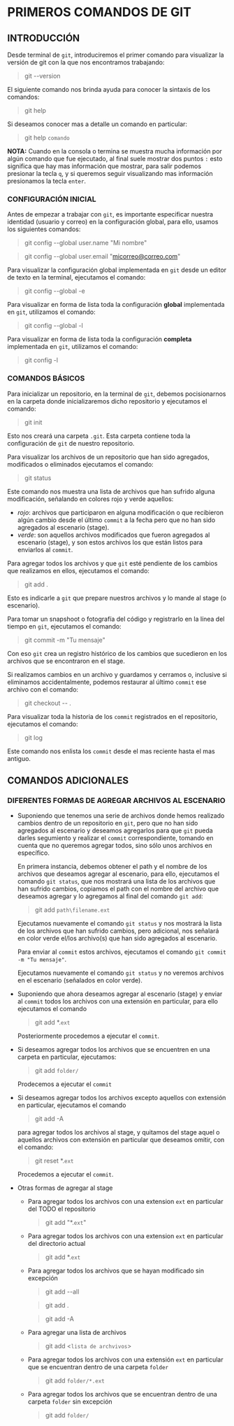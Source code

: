 # PRIMEROS COMANDOS DE GIT

## INTRODUCCIÓN

Desde terminal de `git`, introduciremos el primer comando para visualizar la versión de git con la que nos encontramos trabajando:

> git --version

El siguiente comando nos brinda ayuda para conocer la sintaxis de los comandos:

> git help

Si deseamos conocer mas a detalle un comando en particular:

> git help `comando`

**NOTA:** Cuando en la consola o termina se muestra mucha información por algún comando que fue ejecutado, al final suele mostrar dos puntos `:` esto significa que hay mas información que mostrar, para salir podemos presionar la tecla `q`, y si queremos seguir visualizando mas información presionamos la tecla `enter`.

### CONFIGURACIÓN INICIAL

Antes de empezar a trabajar con `git`, es importante especificar nuestra identidad (usuario y correo) en la configuración global, para ello, usamos los siguientes comandos:

> git config --global user.name "Mi nombre"

> git config --global user.email "micorreo@correo.com"

Para visualizar la configuración global implementada en `git` desde un editor de texto en la terminal, ejecutamos el comando:

> git config --global -e

Para visualizar en forma de lista toda la configuración **global** implementada en `git`, utilizamos el comando:

> git config --global -l

Para visualizar en forma de lista toda la configuración **completa** implementada en `git`, utilizamos el comando:

> git config -l

### COMANDOS BÁSICOS

Para inicializar un repositorio, en la terminal de `git`, debemos pocisionarnos en la carpeta donde inicializaremos dicho repositorio y ejecutamos el comando:

> git init

Esto nos creará una carpeta `.git`. Esta carpeta contiene toda la configuración de `git` de nuestro repositorio.

Para visualizar los archivos de un repositorio que han sido agregados, modificados o eliminados ejecutamos el comando:

> git status

Este comando nos muestra una lista de archivos que han sufrido alguna modificación, señalando en colores rojo y verde aquellos:

* *rojo*: archivos que participaron en alguna modificación o que recibieron algún cambio desde el último `commit` a la fecha pero que no han sido agregados al escenario (stage).
* *verde*: son aquellos archivos modificados que fueron agregados al escenario (stage), y son estos archivos los que están listos para enviarlos al `commit`.

Para agregar todos los archivos y que `git` esté pendiente de los cambios que realizamos en ellos, ejecutamos el comando:

> git add .

Esto es indicarle a `git` que prepare nuestros archivos y lo mande al stage (o escenario).

Para tomar un snapshoot o fotografía del código y registrarlo en la línea del tiempo en `git`, ejecutamos el comando:

> git commit -m "Tu mensaje"

Con eso `git` crea un registro histórico de los cambios que sucedieron en los archivos que se encontraron en el stage.

Si realizamos cambios en un archivo y guardamos y cerramos o, inclusive si eliminamos accidentalmente, podemos restaurar al último `commit` ese archivo con el comando:

> git checkout -- .

Para visualizar toda la historia de los `commit` registrados en el repositorio, ejecutamos el comando:

> git log

Este comando nos enlista los `commit` desde el mas reciente hasta el mas antiguo.

## COMANDOS ADICIONALES

### DIFERENTES FORMAS DE AGREGAR ARCHIVOS AL ESCENARIO

* Suponiendo que tenemos una serie de archivos donde hemos realizado cambios dentro de un repositorio en `git`, pero que no han sido agregados al escenario y deseamos agregarlos para que `git` pueda darles segumiento y realizar el `commit` correspondiente, tomando en cuenta que no queremos agregar todos, sino sólo unos archivos en específico.

    En primera instancia, debemos obtener el path y el nombre de los archivos que deseamos agregar al escenario, para ello, ejecutamos el comando `git status`, que nos mostrará una lista de los archivos que han sufrido cambios, copiamos el path con el nombre del archivo que deseamos agregar y lo agregamos al final del comando `git add`:

    > git add `path\filename.ext`

    Ejecutamos nuevamente el comando `git status` y nos mostrará la lista de los archivos que han sufrido cambios, pero adicional, nos señalará en color verde el/los archivo(s) que han sido agregados al escenario.

    Para enviar al `commit` estos archivos, ejecutamos el comando `git commit -m "Tu mensaje"`.

    Ejecutamos nuevamente el comando `git status` y no veremos archivos en el escenario (señalados en color verde).

* Suponiendo que ahora deseamos agregar al escenario (stage) y enviar al `commit` todos los archivos con una extensión en particular, para ello ejecutamos el comando 

    > git add *.`ext`

    Posteriormente procedemos a ejecutar el `commit`.

* Si deseamos agregar todos los archivos que se encuentren en una carpeta en particular, ejecutamos:

    > git add `folder/`

    Prodecemos a ejecutar el `commit`

* Si deseamos agregar todos los archivos excepto aquellos con extensión en particular, ejecutamos el comando

    > git add -A

    para agregar todos los archivos al stage, y quitamos del stage aquel o aquellos archivos con extensión en particular que deseamos omitir, con el comando:

    > git reset *.`ext`

    Procedemos a ejecutar el `commit`.

* Otras formas de agregar al stage

    * Para agregar todos los archivos con una extension `ext` en particular del TODO el repositorio
        > git add "*.`ext`"

    * Para agregar todos los archivos con una extension `ext` en particular del directorio actual

        > git add *.`ext`

    * Para agregar todos los archivos que se hayan modificado sin excepción

        > git add --all

        > git add .

        > git add -A

    * Para agregar una lista de archivos

        > git add <`lista de archvivos`>

    * Para agregar todos los archivos con una extensión `ext` en particular que se encuentran dentro de una carpeta `folder`

        > git add `folder/*.ext`

    * Para agregar todos los archivos que se encuentran dentro de una carpeta `folder` sin excepción

        > git add `folder/`